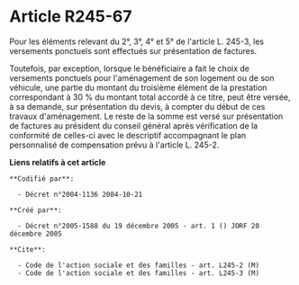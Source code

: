 # Article R245-67

Pour les éléments relevant du 2°, 3°, 4° et 5° de l'article L. 245-3, les versements ponctuels sont effectués sur
présentation de factures.

Toutefois, par exception, lorsque le bénéficiaire a fait le choix de versements ponctuels pour l'aménagement de son logement
ou de son véhicule, une partie du montant du troisième élément de la prestation correspondant à 30 % du montant total accordé
à ce titre, peut être versée, à sa demande, sur présentation du devis, à compter du début de ces travaux d'aménagement. Le
reste de la somme est versé sur présentation de factures au président du conseil général après vérification de la conformité
de celles-ci avec le descriptif accompagnant le plan personnalisé de compensation prévu à l'article L. 245-2.

**Liens relatifs à cet article**

	**Codifié par**:

	  - Décret n°2004-1136 2004-10-21

	**Créé par**:

	  - Décret n°2005-1588 du 19 décembre 2005 - art. 1 () JORF 20 décembre 2005

	**Cite**:

	  - Code de l'action sociale et des familles - art. L245-2 (M)
	  - Code de l'action sociale et des familles - art. L245-3 (M)
